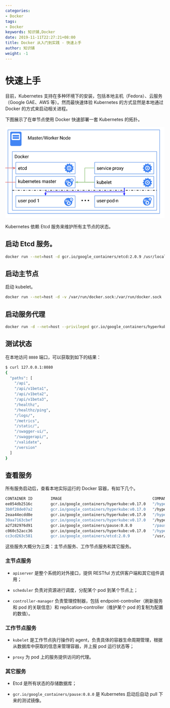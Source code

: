 ```yaml
---
categories:
- Docker
tags:
- Docker  
keywords: 知识铺,Docker
date: 2019-11-11T22:27:21+08:00
title: Docker 从入门到实践 - 快速上手
author: 知识铺
weight: -1
---
```


# 快速上手

目前，Kubernetes 支持在多种环境下的安装，包括本地主机（Fedora）、云服务（Google GAE、AWS 等）。然而最快速体验 Kubernetes 的方式显然是本地通过 Docker 的方式来启动相关进程。

下图展示了在单节点使用 Docker 快速部署一套 Kubernetes 的拓扑。

![在 Docker 中启动 Kubernetes](_images/k8s-singlenode-docker.png)

Kubernetes 依赖 Etcd 服务来维护所有主节点的状态。

## 启动 Etcd 服务。

```bash
docker run --net=host -d gcr.io/google_containers/etcd:2.0.9 /usr/local/bin/etcd --addr=127.0.0.1:4001 --bind-addr=0.0.0.0:4001 --data-dir=/var/etcd/data
```

## 启动主节点

启动 kubelet。

```bash
docker run --net=host -d -v /var/run/docker.sock:/var/run/docker.sock  gcr.io/google_containers/hyperkube:v0.17.0 /hyperkube kubelet --api_servers=http://localhost:8080 --v=2 --address=0.0.0.0 --enable_server --hostname_override=127.0.0.1 --config=/etc/kubernetes/manifests
```

## 启动服务代理

```bash
docker run -d --net=host --privileged gcr.io/google_containers/hyperkube:v0.17.0 /hyperkube proxy --master=http://127.0.0.1:8080 --v=2
```

## 测试状态

在本地访问 `8080` 端口，可以获取到如下的结果：

```bash
$ curl 127.0.0.1:8080
{
  "paths": [
    "/api",
    "/api/v1beta1",
    "/api/v1beta2",
    "/api/v1beta3",
    "/healthz",
    "/healthz/ping",
    "/logs/",
    "/metrics",
    "/static/",
    "/swagger-ui/",
    "/swaggerapi/",
    "/validate",
    "/version"
  ]
}
```

## 查看服务

所有服务启动后，查看本地实际运行的 Docker 容器，有如下几个。

```bash
CONTAINER ID        IMAGE                                        COMMAND                CREATED             STATUS              PORTS               NAMES
ee054db2516c        gcr.io/google_containers/hyperkube:v0.17.0   "/hyperkube schedule   2 days ago          Up 1 days                               k8s_scheduler.509f29c9_k8s-master-127.0.0.1_default_9941e5170b4365bd4aa91f122ba0c061_e97037f5
3b0f28de07a2        gcr.io/google_containers/hyperkube:v0.17.0   "/hyperkube apiserve   2 days ago          Up 1 days                               k8s_apiserver.245e44fa_k8s-master-127.0.0.1_default_9941e5170b4365bd4aa91f122ba0c061_6ab5c23d
2eaa44ecdd8e        gcr.io/google_containers/hyperkube:v0.17.0   "/hyperkube controll   2 days ago          Up 1 days                               k8s_controller-manager.33f83d43_k8s-master-127.0.0.1_default_9941e5170b4365bd4aa91f122ba0c061_1a60106f
30aa7163cbef        gcr.io/google_containers/hyperkube:v0.17.0   "/hyperkube proxy --   2 days ago          Up 1 days                               jolly_davinci
a2f282976d91        gcr.io/google_containers/pause:0.8.0         "/pause"               2 days ago          Up 2 days                               k8s_POD.e4cc795_k8s-master-127.0.0.1_default_9941e5170b4365bd4aa91f122ba0c061_e8085b1f
c060c52acc36        gcr.io/google_containers/hyperkube:v0.17.0   "/hyperkube kubelet    2 days ago          Up 1 days                               serene_nobel
cc3cd263c581        gcr.io/google_containers/etcd:2.0.9          "/usr/local/bin/etcd   2 days ago          Up 1 days                               happy_turing
```

这些服务大概分为三类：主节点服务、工作节点服务和其它服务。

### 主节点服务

* `apiserver` 是整个系统的对外接口，提供 RESTful 方式供客户端和其它组件调用；

* `scheduler` 负责对资源进行调度，分配某个 pod 到某个节点上；

* `controller-manager` 负责管理控制器，包括 endpoint-controller（刷新服务和 pod 的关联信息）和 replication-controller（维护某个 pod 的复制为配置的数值）。

### 工作节点服务

* `kubelet` 是工作节点执行操作的 agent，负责具体的容器生命周期管理，根据从数据库中获取的信息来管理容器，并上报 pod 运行状态等；

* `proxy` 为 pod 上的服务提供访问的代理。

### 其它服务

* Etcd 是所有状态的存储数据库；

* `gcr.io/google_containers/pause:0.8.0` 是 Kubernetes 启动后自动 pull 下来的测试镜像。
